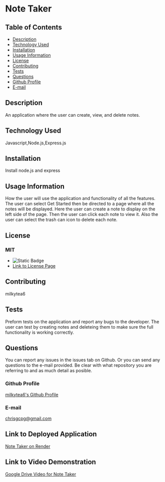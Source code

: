 # Note Taker
  
  ## Table of Contents
  * [Description](#description)
  * [Technology Used](#technology-used)
  * [Installation](#installation)
  * [Usage Information](#usage-information)
  * [License](#license)
  * [Contributing](#contributing)
  * [Tests](#tests)
  * [Questions](#questions)
  * [Github Profile](#github)
  * [E-mail](#email)
  
  ## Description <a id="description"></a>
  An application where the user can create, view, and delete notes.
  
  ## Technology Used <a id="technology-used"></a>
  Javascript,Node.js,Express.js
  
  ## Installation <a id="installation"></a>
  Install node.js and express
  
  ## Usage Information <a id="usage-information"></a>
  How the user will use the application and functionality of all the features.
  The user can select Get Started then be directed to a page where all the notes will be displayed. Here the user can create a note to display on the left side of the page. Then the user can click each note to view it. Also the user can select the trash can icon to delete each note.
  
  ## License <a id="license"></a>
  ### MIT
  * ![Static Badge](https://img.shields.io/badge/MIT-Badge-red?style=flat)
  * [Link to License Page](https://opensource.org/license/mit)
  
  ## Contributing <a id="contributing"></a>
  milkytea6
  
  ## Tests <a id="tests"></a>
  Preform tests on the application and report any bugs to the developer.
  The user can test by creating notes and deleteing them to make sure the full functionality is working correctly.
  
  ## Questions <a id="questions"></a>
  You can report any issues in the issues tab on Github. Or you can send any questions to the e-mail provided. 
  Be clear with what repository you are referring to and as much detail as posible.
  ### Github Profile <a id="github"></a>
  [milkytea6's Github Profile](https://github.com/milkytea6)
  ### E-mail <a id="email"></a>
  chrisgcpg@gmail.com
  ## Link to Deployed Application
  [Note Taker on Render](https://note-taker-38hf.onrender.com/)
  ## Link to Video Demonstration
  [Google Drive Video for Note Taker](https://drive.google.com/file/d/1FydX6AjpCMiLM2MXdQaj9khgMXNMfPU0/view)
